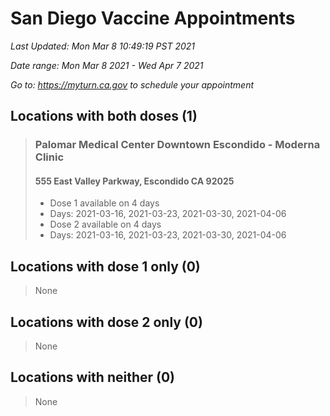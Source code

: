 # San Diego Vaccine Appointments
*Last Updated: Mon Mar 8 10:49:19 PST 2021*

*Date range: Mon Mar 8 2021 - Wed Apr 7 2021*

*Go to: <https://myturn.ca.gov> to schedule your appointment*


## Locations with both doses (1)

>### Palomar Medical Center Downtown Escondido - Moderna Clinic
>#### 555 East Valley Parkway, Escondido CA 92025
>- Dose 1 available on 4 days
>  - Days: 2021-03-16, 2021-03-23, 2021-03-30, 2021-04-06
>- Dose 2 available on 4 days
>  - Days: 2021-03-16, 2021-03-23, 2021-03-30, 2021-04-06

## Locations with dose 1 only (0)

>None

## Locations with dose 2 only (0)

>None

## Locations with neither (0)

>None


